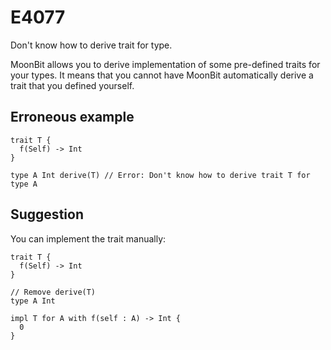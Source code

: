 # E4077

Don't know how to derive trait for type.

MoonBit allows you to derive implementation of some pre-defined traits for your
types. It means that you cannot have MoonBit automatically derive a trait that
you defined yourself.

## Erroneous example

```moonbit
trait T {
  f(Self) -> Int
}

type A Int derive(T) // Error: Don't know how to derive trait T for type A
```

## Suggestion

You can implement the trait manually:

```moonbit
trait T {
  f(Self) -> Int
}

// Remove derive(T)
type A Int

impl T for A with f(self : A) -> Int {
  0
}
```
